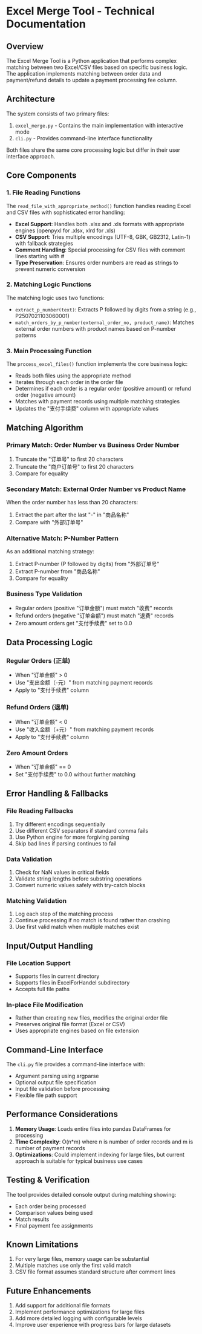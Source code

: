 # Excel Merge Tool - Technical Documentation

## Overview

The Excel Merge Tool is a Python application that performs complex matching between two Excel/CSV files based on specific business logic. The application implements matching between order data and payment/refund details to update a payment processing fee column.

## Architecture

The system consists of two primary files:

1. `excel_merge.py` - Contains the main implementation with interactive mode
2. `cli.py` - Provides command-line interface functionality

Both files share the same core processing logic but differ in their user interface approach.

## Core Components

### 1. File Reading Functions

The `read_file_with_appropriate_method()` function handles reading Excel and CSV files with sophisticated error handling:

- **Excel Support**: Handles both .xlsx and .xls formats with appropriate engines (openpyxl for .xlsx, xlrd for .xls)
- **CSV Support**: Tries multiple encodings (UTF-8, GBK, GB2312, Latin-1) with fallback strategies
- **Comment Handling**: Special processing for CSV files with comment lines starting with #
- **Type Preservation**: Ensures order numbers are read as strings to prevent numeric conversion

### 2. Matching Logic Functions

The matching logic uses two functions:

- `extract_p_number(text)`: Extracts P followed by digits from a string (e.g., P2507021103060001)
- `match_orders_by_p_number(external_order_no, product_name)`: Matches external order numbers with product names based on P-number patterns

### 3. Main Processing Function

The `process_excel_files()` function implements the core business logic:

- Reads both files using the appropriate method
- Iterates through each order in the order file
- Determines if each order is a regular order (positive amount) or refund order (negative amount)
- Matches with payment records using multiple matching strategies
- Updates the "支付手续费" column with appropriate values

## Matching Algorithm

### Primary Match: Order Number vs Business Order Number

1. Truncate the "订单号" to first 20 characters
2. Truncate the "商户订单号" to first 20 characters
3. Compare for equality

### Secondary Match: External Order Number vs Product Name

When the order number has less than 20 characters:

1. Extract the part after the last "-" in "商品名称"
2. Compare with "外部订单号"

### Alternative Match: P-Number Pattern

As an additional matching strategy:

1. Extract P-number (P followed by digits) from "外部订单号"
2. Extract P-number from "商品名称"
3. Compare for equality

### Business Type Validation

- Regular orders (positive "订单金额") must match "收费" records
- Refund orders (negative "订单金额") must match "退费" records
- Zero amount orders get "支付手续费" set to 0.0

## Data Processing Logic

### Regular Orders (正单)
- When "订单金额" > 0
- Use "支出金额（-元）" from matching payment records
- Apply to "支付手续费" column

### Refund Orders (退单)
- When "订单金额" < 0
- Use "收入金额（+元）" from matching payment records
- Apply to "支付手续费" column

### Zero Amount Orders
- When "订单金额" == 0
- Set "支付手续费" to 0.0 without further matching

## Error Handling & Fallbacks

### File Reading Fallbacks
1. Try different encodings sequentially
2. Use different CSV separators if standard comma fails
3. Use Python engine for more forgiving parsing
4. Skip bad lines if parsing continues to fail

### Data Validation
1. Check for NaN values in critical fields
2. Validate string lengths before substring operations
3. Convert numeric values safely with try-catch blocks

### Matching Validation
1. Log each step of the matching process
2. Continue processing if no match is found rather than crashing
3. Use first valid match when multiple matches exist

## Input/Output Handling

### File Location Support
- Supports files in current directory
- Supports files in ExcelForHandel subdirectory
- Accepts full file paths

### In-place File Modification
- Rather than creating new files, modifies the original order file
- Preserves original file format (Excel or CSV)
- Uses appropriate engines based on file extension

## Command-Line Interface

The `cli.py` file provides a command-line interface with:

- Argument parsing using argparse
- Optional output file specification
- Input file validation before processing
- Flexible file path support

## Performance Considerations

1. **Memory Usage**: Loads entire files into pandas DataFrames for processing
2. **Time Complexity**: O(n*m) where n is number of order records and m is number of payment records
3. **Optimizations**: Could implement indexing for large files, but current approach is suitable for typical business use cases

## Testing & Verification

The tool provides detailed console output during matching showing:
- Each order being processed
- Comparison values being used
- Match results
- Final payment fee assignments

## Known Limitations

1. For very large files, memory usage can be substantial
2. Multiple matches use only the first valid match
3. CSV file format assumes standard structure after comment lines

## Future Enhancements

1. Add support for additional file formats
2. Implement performance optimizations for large files
3. Add more detailed logging with configurable levels
4. Improve user experience with progress bars for large datasets